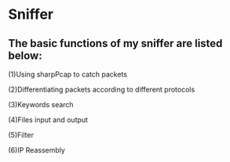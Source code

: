 # **Sniffer**

## The basic functions of my sniffer are listed below:

(1)Using sharpPcap to catch packets

(2)Differentiating packets according to different protocols

(3)Keywords search

(4)Files input and output

(5)Filter

(6)IP Reassembly
